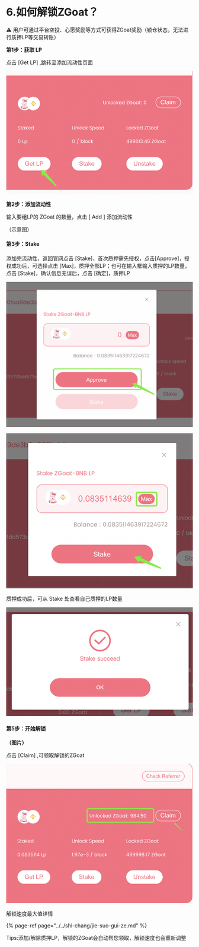 # 6.如何解锁ZGoat？

⚠️ 用户可通过平台空投、心愿奖励等方式可获得ZGoat奖励（锁仓状态，无法进行质押LP等交易转账）



**第1步：获取 LP**

点击 \[Get LP\] ,跳转至添加流动性页面

![](../../.gitbook/assets/ru-he-jie-suo-zgoat1.png)

**第2步：添加流动性**

输入要组LP的 ZGoat 的数量，点击 \[ Add \] 添加流动性

（示意图）

#### **第3步：Stake** 

添加完流动性，返回官网点击 \[Stake\]，首次质押需先授权，点击\[Approve\]，授权成功后，可选择点击 \[Max\]，质押全部LP；也可在输入框输入质押的LP数量，点击 \[Stake\]，确认信息无误后，点击 \[确定\]，质押LP

![](../../.gitbook/assets/ru-he-jie-suo-zgoat2.png)

![](../../.gitbook/assets/ru-he-jie-suo-zgoat3.png)

质押成功后，可从 Stake 处查看自己质押的LP数量

![](../../.gitbook/assets/ru-he-jie-suo-zgoat4.png)

#### **第5步：开始解锁**

**（图片）**

点击 \[Claim\] ,可领取解锁的ZGoat

![](../../.gitbook/assets/ru-he-jie-suo-zgoat5.png)

解锁速度最大值详情

{% page-ref page="../../shi-chang/jie-suo-gui-ze.md" %}

Tips:添加/解除质押LP，解锁的ZGoat会自动帮您领取，解锁速度也会重新调整





